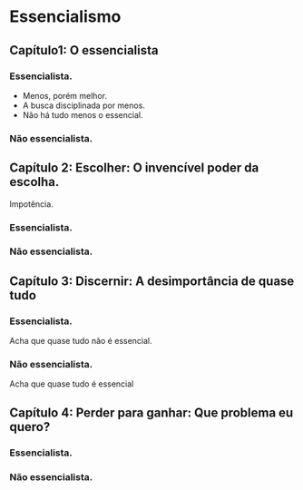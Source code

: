 # Essencialismo

## Capítulo1: O essencialista

### Essencialista.
- Menos, porém melhor.
- A busca disciplinada por menos.
- Não há tudo menos o essencial.

### Não essencialista.



## Capítulo 2: Escolher: O invencível poder da escolha.

Impotência.
### Essencialista.

### Não essencialista.

##  Capítulo 3: Discernir: A desimportância de quase tudo
### Essencialista.
Acha que quase tudo não é essencial.

### Não essencialista.
Acha que quase tudo é essencial

## Capítulo 4: Perder para ganhar: Que problema eu quero?

### Essencialista.

### Não essencialista.